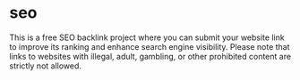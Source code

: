 # seo
This is a free SEO backlink project where you can submit your website link to improve its ranking and enhance search engine visibility. Please note that links to websites with illegal, adult, gambling, or other prohibited content are strictly not allowed.
